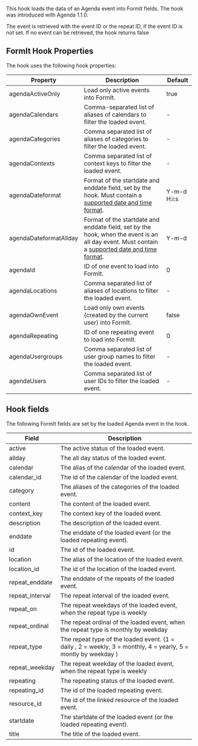This hook loads the data of an Agenda event into FormIt fields. The hook was introduced with Agenda 1.1.0.

The event is retrieved with the event ID or the repeat ID, if the event ID is
not set. If no event can be retrieved, the hook returns false

## FormIt Hook Properties

The hook uses the following hook properties:

| Property               | Description                                                                                                                                                                                          | Default     |
|------------------------|------------------------------------------------------------------------------------------------------------------------------------------------------------------------------------------------------|-------------|
| agendaActiveOnly       | Load only active events into FormIt.                                                                                                                                                                 | true        |
| agendaCalendars        | Comma-separated list of aliases of calendars to filter the loaded event.                                                                                                                             | -           |
| agendaCategories       | Comma separated list of aliases of categories to filter the loaded event.                                                                                                                            | -           |
| agendaContexts         | Comma separated list of context keys to filter the loaded event.                                                                                                                                     | -           |
| agendaDateformat       | Format of the startdate and enddate field, set by the hook. Must contain a [supported date and time format](https://www.php.net/manual/de/datetime.formats.php).                                     | Y-m-d H:i:s |
| agendaDateformatAllday | Format of the startdate and enddate field, set by the hook, when the event is an all day event. Must contain a [supported date and time format](https://www.php.net/manual/de/datetime.formats.php). | Y-m-d       |
| agendaId               | ID of one event to load into FormIt.                                                                                                                                                                 | 0           |
| agendaLocations        | Comma separated list of aliases of locations to filter the loaded event.                                                                                                                             | -           |
| agendaOwnEvent         | Load only own events (created by the current user) into FormIt.                                                                                                                                      | false       |
| agendaRepeating        | ID of one repeating event to load into FormIt.                                                                                                                                                       | 0           |
| agendaUsergroups       | Comma separated list of user group names to filter the loaded event.                                                                                                                                 | -           |
| agendaUsers            | Comma separated list of user IDs to filter the loaded event.                                                                                                                                         | -           |

## Hook fields

The following FormIt fields are set by the loaded Agenda event in the hook.

| Field           | Description                                                                                                    |
|-----------------|----------------------------------------------------------------------------------------------------------------|
| active          | The active status of the loaded event.                                                                         |
| allday          | The all day status of the loaded event.                                                                        |
| calendar        | The alias of the calendar of the loaded event.                                                                 |
| calendar_id     | The id of the calendar of the loaded event.                                                                    |
| category        | The aliases of the categories of the loaded event.                                                             |
| content         | The content of the loaded event.                                                                               |
| context_key     | The context key of the loaded event.                                                                           |
| description     | The description of the loaded event.                                                                           |
| enddate         | The enddate of the loaded event (or the loaded repeating event).                                               |
| id              | The id of the loaded event.                                                                                    |
| location        | The alias of the location of the loaded event.                                                                 |
| location_id     | The id of the location of the loaded event.                                                                    |
| repeat_enddate  | The enddate of the repeats of the loaded event.                                                                |
| repeat_interval | The repeat interval of the loaded event.                                                                       |
| repeat_on       | The repeat weekdays of the loaded event, when the repeat type is weekly                                        |
| repeat_ordinal  | The repeat ordinal of the loaded event, when the repeat type is monthly by weekday                             |
| repeat_type     | The repeat type of the loaded event. (1 = daily , 2 = weekly, 3 = monthly, 4 = yearly, 5 = montly by weekday ) |
| repeat_weekday  | The repeat weekday of the loaded event, when the repeat type is weekly                                         |
| repeating       | The repeating status of the loaded event.                                                                      |
| repeating_id    | The id of the loaded repeating event.                                                                          |
| resource_id     | The id of the linked resource of the loaded event.                                                             |
| startdate       | The startdate of the loaded event (or the loaded repeating event).                                             |
| title           | The title of the loaded event.                                                                                 |
